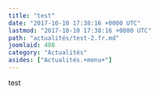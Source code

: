 ```yaml
---
title: "test"
date: "2017-10-10 17:38:16 +0000 UTC"
lastmod: "2017-10-10 17:38:16 +0000 UTC"
path: "actualités/test-2.fr.md"
joomlaid: 408
category: "Actualités"
asides: ["Actualités.+menu+"]
---
```

test
